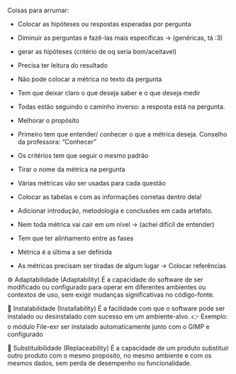 Coisas para arrumar:
* Colocar as hipóteses ou respostas esperadas por pergunta
* ⁠Diminuir as perguntas e fazê-las mais específicas -> (genéricas, tá :3) 
* ⁠gerar as hipóteses (critério de oq seria bom/aceitavel)
* ⁠Precisa ter leitura do resultado

* ⁠Não pode colocar a métrica no texto da pergunta
* ⁠Tem que deixar claro o que deseja saber e o que deseja medir
* ⁠Todas estão seguindo o caminho inverso: a resposta está na pergunta.
* ⁠Melhorar o propósito 
* ⁠Primeiro tem que entender/ conhecer o que a métrica deseja. Conselho da professora: “Conhecer”
* ⁠Os critérios tem que seguir o mesmo padrão
* ⁠Tirar o nome da métrica na pergunta
* ⁠Várias métricas vão ser usadas para cada questão
* ⁠Colocar as tabelas e com as informações corretas dentro dela!
* ⁠Adicionar introdução, metodologia e conclusões em cada artefato.
* Nem toda métrica vai cair em um nível -> (achei difícil de entender)
* ⁠Tem que ter alinhamento entre as fases
* ⁠Métrica é a última a ser definida
* ⁠As métricas precisam ser tiradas de algum lugar -> Colocar referências

⚙️ Adaptabilidade (Adaptability)
É a capacidade do software de ser modificado ou configurado para operar em diferentes ambientes ou contextos de uso, sem exigir mudanças significativas no código-fonte.

🔁 Instalabilidade (Installability)
É a facilidade com que o software pode ser instalado ou desinstalado com sucesso em um ambiente-alvo.
👉 Exemplo: o módulo File-exr ser instalado automaticamente junto com o GIMP e configurado

🔄 Substituibilidade (Replaceability)
É a capacidade de um produto substituir outro produto com o mesmo propósito, no mesmo ambiente e com os mesmos dados, sem perda de desempenho ou funcionalidade.